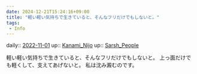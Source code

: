 ```yaml
---
date: 2024-12-21T15:24:16+09:00
title: "軽い軽い気持ちで生きていると、そんなフリだけでもしないと。"
tags:
 - Info
---
```


daily:: [2022-11-01](Daily_Note/2022-11-01.md)
up:: [Kanami_Nijo](../Bar/Novel/Nacaria/Kanami_Nijo.md)
up:: [Sarsh_People](../Bar/Novel/Nacaria/Sarsh_People.md)

軽い軽い気持ちで生きていると、そんなフリだけでもしないと。
上っ面だけでも軽くして、支えてあげないと。
私は沈み澱むのです。